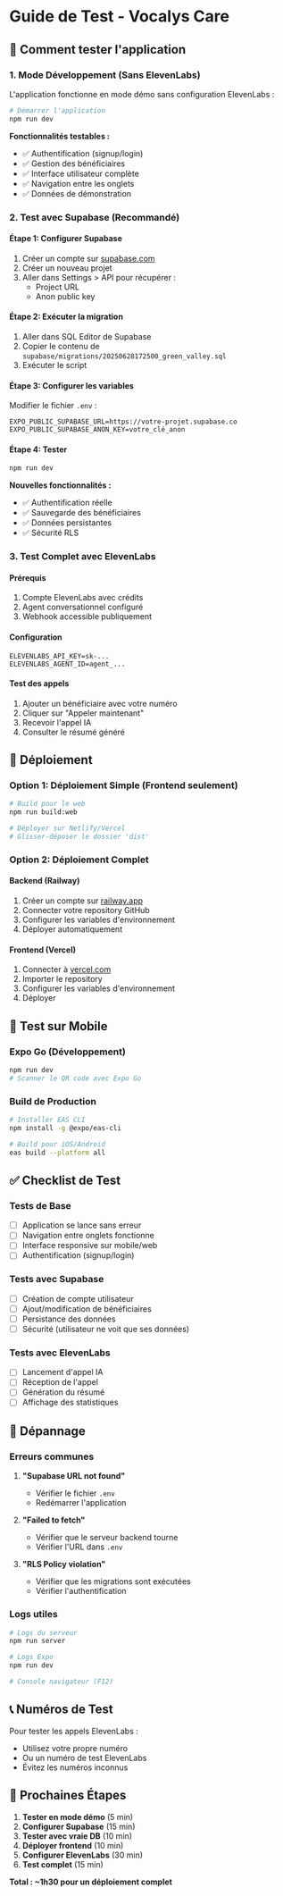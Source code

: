 # Guide de Test - Vocalys Care

## 🧪 Comment tester l'application

### 1. Mode Développement (Sans ElevenLabs)

L'application fonctionne en mode démo sans configuration ElevenLabs :

```bash
# Démarrer l'application
npm run dev
```

**Fonctionnalités testables :**
- ✅ Authentification (signup/login)
- ✅ Gestion des bénéficiaires
- ✅ Interface utilisateur complète
- ✅ Navigation entre les onglets
- ✅ Données de démonstration

### 2. Test avec Supabase (Recommandé)

#### Étape 1: Configurer Supabase
1. Créer un compte sur [supabase.com](https://supabase.com)
2. Créer un nouveau projet
3. Aller dans Settings > API pour récupérer :
   - Project URL
   - Anon public key

#### Étape 2: Exécuter la migration
1. Aller dans SQL Editor de Supabase
2. Copier le contenu de `supabase/migrations/20250628172500_green_valley.sql`
3. Exécuter le script

#### Étape 3: Configurer les variables
Modifier le fichier `.env` :
```env
EXPO_PUBLIC_SUPABASE_URL=https://votre-projet.supabase.co
EXPO_PUBLIC_SUPABASE_ANON_KEY=votre_clé_anon
```

#### Étape 4: Tester
```bash
npm run dev
```

**Nouvelles fonctionnalités :**
- ✅ Authentification réelle
- ✅ Sauvegarde des bénéficiaires
- ✅ Données persistantes
- ✅ Sécurité RLS

### 3. Test Complet avec ElevenLabs

#### Prérequis
1. Compte ElevenLabs avec crédits
2. Agent conversationnel configuré
3. Webhook accessible publiquement

#### Configuration
```env
ELEVENLABS_API_KEY=sk-...
ELEVENLABS_AGENT_ID=agent_...
```

#### Test des appels
1. Ajouter un bénéficiaire avec votre numéro
2. Cliquer sur "Appeler maintenant"
3. Recevoir l'appel IA
4. Consulter le résumé généré

## 🚀 Déploiement

### Option 1: Déploiement Simple (Frontend seulement)

```bash
# Build pour le web
npm run build:web

# Déployer sur Netlify/Vercel
# Glisser-déposer le dossier 'dist'
```

### Option 2: Déploiement Complet

#### Backend (Railway)
1. Créer un compte sur [railway.app](https://railway.app)
2. Connecter votre repository GitHub
3. Configurer les variables d'environnement
4. Déployer automatiquement

#### Frontend (Vercel)
1. Connecter à [vercel.com](https://vercel.com)
2. Importer le repository
3. Configurer les variables d'environnement
4. Déployer

## 📱 Test sur Mobile

### Expo Go (Développement)
```bash
npm run dev
# Scanner le QR code avec Expo Go
```

### Build de Production
```bash
# Installer EAS CLI
npm install -g @expo/eas-cli

# Build pour iOS/Android
eas build --platform all
```

## ✅ Checklist de Test

### Tests de Base
- [ ] Application se lance sans erreur
- [ ] Navigation entre onglets fonctionne
- [ ] Interface responsive sur mobile/web
- [ ] Authentification (signup/login)

### Tests avec Supabase
- [ ] Création de compte utilisateur
- [ ] Ajout/modification de bénéficiaires
- [ ] Persistance des données
- [ ] Sécurité (utilisateur ne voit que ses données)

### Tests avec ElevenLabs
- [ ] Lancement d'appel IA
- [ ] Réception de l'appel
- [ ] Génération du résumé
- [ ] Affichage des statistiques

## 🔧 Dépannage

### Erreurs communes

1. **"Supabase URL not found"**
   - Vérifier le fichier `.env`
   - Redémarrer l'application

2. **"Failed to fetch"**
   - Vérifier que le serveur backend tourne
   - Vérifier l'URL dans `.env`

3. **"RLS Policy violation"**
   - Vérifier que les migrations sont exécutées
   - Vérifier l'authentification

### Logs utiles
```bash
# Logs du serveur
npm run server

# Logs Expo
npm run dev

# Console navigateur (F12)
```

## 📞 Numéros de Test

Pour tester les appels ElevenLabs :
- Utilisez votre propre numéro
- Ou un numéro de test ElevenLabs
- Évitez les numéros inconnus

## 🎯 Prochaines Étapes

1. **Tester en mode démo** (5 min)
2. **Configurer Supabase** (15 min)
3. **Tester avec vraie DB** (10 min)
4. **Déployer frontend** (10 min)
5. **Configurer ElevenLabs** (30 min)
6. **Test complet** (15 min)

**Total : ~1h30 pour un déploiement complet**